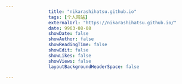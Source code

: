 ---
                title: "nikarashihatsu.github.io"
                tags: [个人网站]
                externalUrl: "https://nikarashihatsu.github.io/"
                date: 9963-08-08
                showDate: false
                showAuthor: false
                showReadingTime: false
                showEdit: false
                showLikes: false
                showViews: false
                layoutBackgroundHeaderSpace: false
                ---

